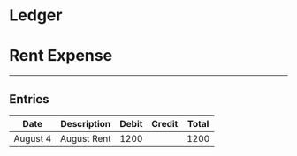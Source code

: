 # Ledger
# Rent Expense

---

## Entries


| Date | Description | Debit | Credit | Total |
| :--: | :--: | :--: | :--: | :--: | 
| August 4 | August Rent | 1200 |  | 1200|


